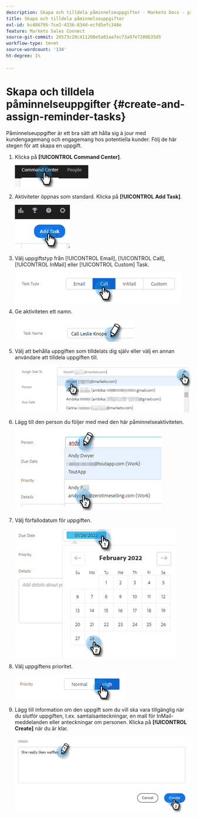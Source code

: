 ```yaml
---
description: Skapa och tilldela påminnelseuppgifter - Marketo Docs - produktdokumentation
title: Skapa och tilldela påminnelseuppgifter
exl-id: bc486795-7ce2-4336-834d-ecfd5efc348e
feature: Marketo Sales Connect
source-git-commit: 26573c20c411208e5a01aa7ec73a97e7208b35d5
workflow-type: tm+mt
source-wordcount: '134'
ht-degree: 1%

---
```


# Skapa och tilldela påminnelseuppgifter {#create-and-assign-reminder-tasks}

Påminnelseuppgifter är ett bra sätt att hålla sig à jour med kundengagemang och engagemang hos potentiella kunder. Följ de här stegen för att skapa en uppgift.

1. Klicka på **[!UICONTROL Command Center]**.

   ![](assets/create-and-assign-reminder-tasks-1.png)

1. Aktiviteter öppnas som standard. Klicka på **[!UICONTROL Add Task]**.

   ![](assets/create-and-assign-reminder-tasks-2.png)

1. Välj uppgiftstyp från [!UICONTROL Email], [!UICONTROL Call], [!UICONTROL InMail] eller [!UICONTROL Custom] Task.

   ![](assets/create-and-assign-reminder-tasks-3.png)

1. Ge aktiviteten ett namn.

   ![](assets/create-and-assign-reminder-tasks-4.png)

1. Välj att behålla uppgiften som tilldelats dig själv eller välj en annan användare att tilldela uppgiften till.

   ![](assets/create-and-assign-reminder-tasks-5.png)

1. Lägg till den person du följer med med den här påminnelseaktiviteten.

   ![](assets/create-and-assign-reminder-tasks-6.png)

1. Välj förfallodatum för uppgiften.

   ![](assets/create-and-assign-reminder-tasks-7.png)

1. Välj uppgiftens prioritet.

   ![](assets/create-and-assign-reminder-tasks-8.png)

1. Lägg till information om den uppgift som du vill ska vara tillgänglig när du slutför uppgiften, t.ex. samtalsanteckningar, en mall för InMail-meddelanden eller anteckningar om personen. Klicka på **[!UICONTROL Create]** när du är klar.

   ![](assets/create-and-assign-reminder-tasks-9.png)
